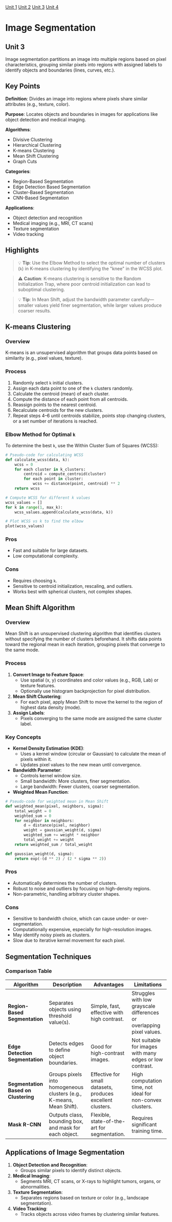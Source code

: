 <div class="nav-wrapper">
    <a href="https://rishikeshvadodaria.github.io/mkdocs/computer-vision-unit 1/" class="nav-item mobile-computing" data-title="Unit 1">Unit 1</a>
    <a href="https://rishikeshvadodaria.github.io/mkdocs/computer-vision-unit 2/" class="nav-item mobile-computing" data-title="Unit 2">Unit 2</a>
    <a href="https://rishikeshvadodaria.github.io/mkdocs/computer-vision-unit 3/" class="nav-item mobile-computing" data-title="Unit 3">Unit 3</a>
    <a href="https://rishikeshvadodaria.github.io/mkdocs/computer-vision-unit 4/" class="nav-item mobile-computing" data-title="Unit 4">Unit 4</a>
   </div>


# Image Segmentation

## Unit 3

Image segmentation partitions an image into multiple regions based on pixel characteristics, grouping similar pixels into regions with assigned labels to identify objects and boundaries (lines, curves, etc.).

## Key Points

**Definition**: Divides an image into regions where pixels share similar attributes (e.g., texture, color).

**Purpose**: Locates objects and boundaries in images for applications like object detection and medical imaging.

**Algorithms**:
  - Divisive Clustering
  - Hierarchical Clustering
  - K-means Clustering
  - Mean Shift Clustering
  - Graph Cuts

**Categories**:
  - Region-Based Segmentation
  - Edge Detection Based Segmentation
  - Cluster-Based Segmentation
  - CNN-Based Segmentation

**Applications**:
  - Object detection and recognition
  - Medical imaging (e.g., MRI, CT scans)
  - Texture segmentation
  - Video tracking

## Highlights

> 💡 **Tip**: Use the Elbow Method to select the optimal number of clusters (`k`) in K-means clustering by identifying the "knee" in the WCSS plot.

> ⚠️ **Caution**: K-means clustering is sensitive to the Random Initialization Trap, where poor centroid initialization can lead to suboptimal clustering.

> 💡 **Tip**: In Mean Shift, adjust the bandwidth parameter carefully—smaller values yield finer segmentation, while larger values produce coarser results.

## K-means Clustering

### Overview
K-means is an unsupervised algorithm that groups data points based on similarity (e.g., pixel values, texture).

### Process
1. Randomly select `k` initial clusters.
2. Assign each data point to one of the `k` clusters randomly.
3. Calculate the centroid (mean) of each cluster.
4. Compute the distance of each point from all centroids.
5. Reassign points to the nearest centroid.
6. Recalculate centroids for the new clusters.
7. Repeat steps 4–6 until centroids stabilize, points stop changing clusters, or a set number of iterations is reached.

### Elbow Method for Optimal `k`
To determine the best `k`, use the Within Cluster Sum of Squares (WCSS):
```python
# Pseudo-code for calculating WCSS
def calculate_wcss(data, k):
    wcss = 0
    for each cluster in k_clusters:
        centroid = compute_centroid(cluster)
        for each point in cluster:
            wcss += distance(point, centroid) ** 2
    return wcss

# Compute WCSS for different k values
wcss_values = []
for k in range(1, max_k):
    wcss_values.append(calculate_wcss(data, k))

# Plot WCSS vs k to find the elbow
plot(wcss_values)
```

### Pros
- Fast and suitable for large datasets.
- Low computational complexity.

### Cons
- Requires choosing `k`.
- Sensitive to centroid initialization, rescaling, and outliers.
- Works best with spherical clusters, not complex shapes.

## Mean Shift Algorithm

### Overview
Mean Shift is an unsupervised clustering algorithm that identifies clusters without specifying the number of clusters beforehand. It shifts data points toward the regional mean in each iteration, grouping pixels that converge to the same mode.

### Process
1. **Convert Image to Feature Space**:
   - Use spatial (x, y) coordinates and color values (e.g., RGB, Lab) or texture features.
   - Optionally use histogram backprojection for pixel distribution.
2. **Mean Shift Clustering**:
   - For each pixel, apply Mean Shift to move the kernel to the region of highest data density (mode).
3. **Assign Labels**:
   - Pixels converging to the same mode are assigned the same cluster label.

### Key Concepts
- **Kernel Density Estimation (KDE)**:
  - Uses a kernel window (circular or Gaussian) to calculate the mean of pixels within it.
  - Updates pixel values to the new mean until convergence.
- **Bandwidth Parameter**:
  - Controls kernel window size.
  - Small bandwidth: More clusters, finer segmentation.
  - Large bandwidth: Fewer clusters, coarser segmentation.
- **Weighted Mean Function**:
```python
# Pseudo-code for weighted mean in Mean Shift
def weighted_mean(pixel, neighbors, sigma):
    total_weight = 0
    weighted_sum = 0
    for neighbor in neighbors:
        d = distance(pixel, neighbor)
        weight = gaussian_weight(d, sigma)
        weighted_sum += weight * neighbor
        total_weight += weight
    return weighted_sum / total_weight

def gaussian_weight(d, sigma):
    return exp(-(d ** 2) / (2 * sigma ** 2))
```

### Pros
- Automatically determines the number of clusters.
- Robust to noise and outliers by focusing on high-density regions.
- Non-parametric, handling arbitrary cluster shapes.

### Cons
- Sensitive to bandwidth choice, which can cause under- or over-segmentation.
- Computationally expensive, especially for high-resolution images.
- May identify noisy pixels as clusters.
- Slow due to iterative kernel movement for each pixel.

## Segmentation Techniques

### Comparison Table

| **Algorithm**                     | **Description**                                                                 | **Advantages**                                                                 | **Limitations**                                                                 |
|-----------------------------------|--------------------------------------------------------------------------------|-------------------------------------------------------------------------------|--------------------------------------------------------------------------------|
| **Region-Based Segmentation**     | Separates objects using threshold value(s).                                    | Simple, fast, effective with high contrast.                                   | Struggles with low grayscale differences or overlapping pixel values.          |
| **Edge Detection Segmentation**   | Detects edges to define object boundaries.                                     | Good for high-contrast images.                                               | Not suitable for images with many edges or low contrast.                      |
| **Segmentation Based on Clustering** | Groups pixels into homogeneous clusters (e.g., K-means, Mean Shift).          | Effective for small datasets, produces excellent clusters.                   | High computation time, not ideal for non-convex clusters.                     |
| **Mask R-CNN**                    | Outputs class, bounding box, and mask for each object.                         | Flexible, state-of-the-art for segmentation.                                 | Requires significant training time.                                          |

## Applications of Image Segmentation

1. **Object Detection and Recognition**:
   - Groups similar pixels to identify distinct objects.
2. **Medical Imaging**:
   - Segments MRI, CT scans, or X-rays to highlight tumors, organs, or abnormalities.
3. **Texture Segmentation**:
   - Separates regions based on texture or color (e.g., landscape segmentation).
4. **Video Tracking**:
   - Tracks objects across video frames by clustering similar features.